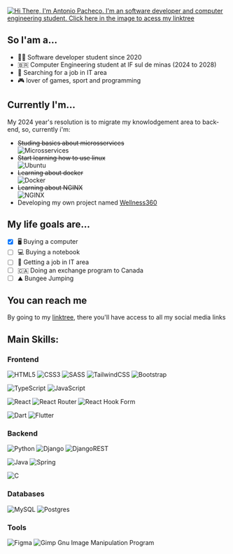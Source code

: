 [![Hi There, I'm Antonio Pacheco. I'm an software developer and computer engineering student. Click here in the image to acess my linktree](https://github.com/AntonioPGR/AntonioPGR/assets/86210494/80ba25e2-680b-4fd1-97cc-714b9ef2fdb1)](https://linktr.ee/antoniopgr)

## So I'am a...
- 🧑‍💻 Software developer student since 2020
- 🇧🇷 Computer Engineering student at IF sul de minas (2024 to 2028)
- 💼 Searching for a job in IT area
- 🎮 lover of games, sport and programming

## Currently I'm...
My 2024 year's resolution is to migrate my knowlodgement area to back-end, so, currently i'm:
  - ~~Studing basics about microsservices~~ <br>
    ![Microsservices](https://github.com/AntonioPGR/AntonioPGR/assets/86210494/fa8ea9ef-c4d3-4ee0-aa33-462a4c439a37)
  - ~~Start learning how to use linux~~ <br>
    ![Ubuntu](https://img.shields.io/badge/Ubuntu-E95420?style=for-the-badge&logo=ubuntu&logoColor=white)
  - ~~Learning about docker~~ <br>
    ![Docker](https://img.shields.io/badge/docker-%230db7ed.svg?style=for-the-badge&logo=docker&logoColor=white)
  - ~~Learning about NGINX~~ <br>
    ![NGINX](https://img.shields.io/badge/nginx-%23009639.svg?style=for-the-badge&logo=nginx&logoColor=white)
  - Developing my own project named [Wellness360](https://github.com/AntonioPGR/Wellness360)

## My life goals are...
- [x] 🖥️ Buying a computer
- [ ] 💻 Buying a notebook
- [ ] 💼 Getting a job in IT area
- [ ] 🇨🇦 Doing an exchange program to Canada
- [ ] ⛰️ Bungee Jumping

## You can reach me
By going to my [linktree](https://linktr.ee/AntonioPGR), there you'll have access to all my social media links

## Main Skills:
### Frontend
![HTML5](https://img.shields.io/badge/html5-%23E34F26.svg?style=for-the-badge&logo=html5&logoColor=white) 
![CSS3](https://img.shields.io/badge/css3-%231572B6.svg?style=for-the-badge&logo=css3&logoColor=white) 
![SASS](https://img.shields.io/badge/SASS-hotpink.svg?style=for-the-badge&logo=SASS&logoColor=white)
![TailwindCSS](https://img.shields.io/badge/tailwindcss-%2338B2AC.svg?style=for-the-badge&logo=tailwind-css&logoColor=white)
![Bootstrap](https://img.shields.io/badge/bootstrap-%238511FA.svg?style=for-the-badge&logo=bootstrap&logoColor=white)
<br>

![TypeScript](https://img.shields.io/badge/typescript-%23007ACC.svg?style=for-the-badge&logo=typescript&logoColor=white) 
![JavaScript](https://img.shields.io/badge/javascript-%23323330.svg?style=for-the-badge&logo=javascript&logoColor=%23F7DF1E) 
<br> 

![React](https://img.shields.io/badge/react-%2320232a.svg?style=for-the-badge&logo=react&logoColor=%2361DAFB)
![React Router](https://img.shields.io/badge/React_Router-CA4245?style=for-the-badge&logo=react-router&logoColor=white)
![React Hook Form](https://img.shields.io/badge/React%20Hook%20Form-%23EC5990.svg?style=for-the-badge&logo=reacthookform&logoColor=white)
<br>

![Dart](https://img.shields.io/badge/dart-%230175C2.svg?style=for-the-badge&logo=dart&logoColor=white)
![Flutter](https://img.shields.io/badge/Flutter-%2302569B.svg?style=for-the-badge&logo=Flutter&logoColor=white)
<br>

### Backend
![Python](https://img.shields.io/badge/python-3670A0?style=for-the-badge&logo=python&logoColor=ffdd54) 
![Django](https://img.shields.io/badge/django-%23092E20.svg?style=for-the-badge&logo=django&logoColor=white)
![DjangoREST](https://img.shields.io/badge/DJANGO-REST-ff1709?style=for-the-badge&logo=django&logoColor=white&color=ff1709&labelColor=gray)
<br> 

![Java](https://img.shields.io/badge/java-%23ED8B00.svg?style=for-the-badge&logo=openjdk&logoColor=white) 
![Spring](https://img.shields.io/badge/spring-%236DB33F.svg?style=for-the-badge&logo=spring&logoColor=white)
<br> 

![C](https://img.shields.io/badge/c-%2300599C.svg?style=for-the-badge&logo=c&logoColor=white) 
<br>

### Databases
![MySQL](https://img.shields.io/badge/mysql-4479A1.svg?style=for-the-badge&logo=mysql&logoColor=white)
![Postgres](https://img.shields.io/badge/postgres-%23316192.svg?style=for-the-badge&logo=postgresql&logoColor=white)

### Tools
![Figma](https://img.shields.io/badge/figma-%23F24E1E.svg?style=for-the-badge&logo=figma&logoColor=white)
![Gimp Gnu Image Manipulation Program](https://img.shields.io/badge/Gimp-657D8B?style=for-the-badge&logo=gimp&logoColor=FFFFFF) 
<br>
